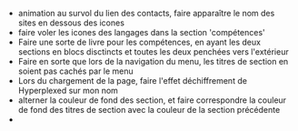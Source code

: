 - animation au survol du lien des contacts, faire apparaître le nom des sites en dessous des icones
- faire voler les icones des langages dans la section 'compétences'
- Faire une sorte de livre pour les compétences, en ayant les deux sections en blocs disctincts et toutes les deux penchées vers l'extérieur
- Faire en sorte que lors de la navigation du menu, les titres de section en soient pas cachés par le menu
- Lors du chargement de la page, faire l'effet déchiffrement de Hyperplexed sur mon nom
- alterner la couleur de fond des section, et faire correspondre la couleur de fond des titres de section avec la couleur de la section précédente
-
